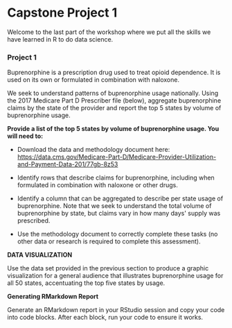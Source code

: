# Capstone Project 1

Welcome to the last part of the workshop where we put all the skills we have learned in R to do data science.

### Project 1

 Buprenorphine is a prescription drug used to treat opioid dependence. It is used on its own or formulated in combination with naloxone.

 We seek to understand patterns of buprenorphine usage nationally. Using the 2017 Medicare Part D Prescriber file (below), aggregate buprenorphine claims by the state of the provider and report the top 5 states by volume of buprenorphine usage.

**Provide a list of the top 5 states by volume of buprenorphine usage. You will need to:** 

- Download the data and methodology document here: https://data.cms.gov/Medicare-Part-D/Medicare-Provider-Utilization-and-Payment-Data-201/77gb-8z53

- Identify rows that describe claims for buprenorphine, including when formulated in combination with naloxone or other drugs.

- Identify a column that can be aggregated to describe per state usage of buprenorphine. Note that we seek to understand the total volume of buprenorphine by state, but claims vary in how many days' supply was prescribed.

- Use the methodology document to correctly complete these tasks (no other data or research is required to complete this assessment).

**DATA VISUALIZATION**

 Use the data set provided in the previous section to produce a graphic visualization for a general audience that illustrates buprenorphine usage for all 50 states, accentuating the top five states by usage.

**Generating RMarkdown Report**

Generate an RMarkdown report in your RStudio session and copy your code into code blocks. After each block, run your code to ensure it works.
